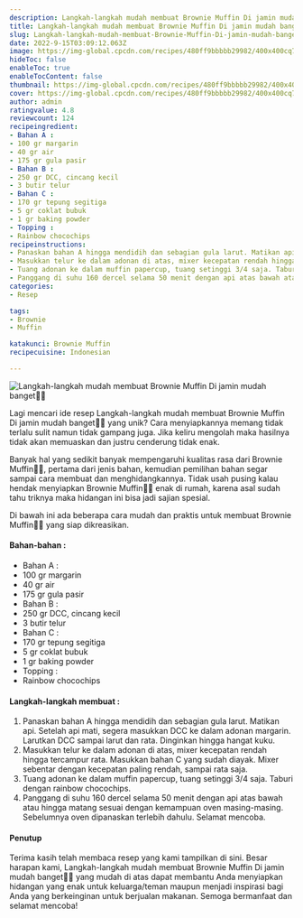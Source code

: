 ```yaml
---
description: Langkah-langkah mudah membuat Brownie Muffin Di jamin mudah banget"
title: Langkah-langkah mudah membuat Brownie Muffin Di jamin mudah banget
slug: Langkah-langkah-mudah-membuat-Brownie-Muffin-Di-jamin-mudah-banget
date: 2022-9-15T03:09:12.063Z
image: https://img-global.cpcdn.com/recipes/480ff9bbbbb29982/400x400cq70/photo.jpg
hideToc: false
enableToc: true
enableTocContent: false
thumbnail: https://img-global.cpcdn.com/recipes/480ff9bbbbb29982/400x400cq70/photo.jpg
cover: https://img-global.cpcdn.com/recipes/480ff9bbbbb29982/400x400cq70/photo.jpg
author: admin
ratingvalue: 4.8
reviewcount: 124
recipeingredient:
- Bahan A :
- 100 gr margarin
- 40 gr air
- 175 gr gula pasir
- Bahan B :
- 250 gr DCC, cincang kecil
- 3 butir telur
- Bahan C :
- 170 gr tepung segitiga
- 5 gr coklat bubuk
- 1 gr baking powder
- Topping :
- Rainbow chocochips
recipeinstructions:
- Panaskan bahan A hingga mendidih dan sebagian gula larut. Matikan api. Setelah api mati, segera masukkan DCC ke dalam adonan margarin. Larutkan DCC sampai larut dan rata. Dinginkan hingga hangat kuku.
- Masukkan telur ke dalam adonan di atas, mixer kecepatan rendah hingga tercampur rata. Masukkan bahan C yang sudah diayak. Mixer sebentar dengan kecepatan paling rendah, sampai rata saja.
- Tuang adonan ke dalam muffin papercup, tuang setinggi 3/4 saja. Taburi dengan rainbow chocochips.
- Panggang di suhu 160 dercel selama 50 menit dengan api atas bawah atau hingga matang sesuai dengan kemampuan oven masing-masing. Sebelumnya oven dipanaskan terlebih dahulu. Selamat mencoba.
categories:
- Resep

tags:
- Brownie
- Muffin

katakunci: Brownie Muffin
recipecuisine: Indonesian

---
```


![Langkah-langkah mudah membuat Brownie Muffin Di jamin mudah banget👩‍🍳](https://img-global.cpcdn.com/recipes/480ff9bbbbb29982/400x400cq70/photo.jpg)

Lagi mencari ide resep Langkah-langkah mudah membuat Brownie Muffin Di jamin mudah banget👩‍🍳 yang unik? Cara menyiapkannya memang tidak terlalu sulit namun tidak gampang juga. Jika keliru mengolah maka hasilnya tidak akan memuaskan dan justru cenderung tidak enak.

Banyak hal yang sedikit banyak mempengaruhi kualitas rasa dari Brownie Muffin👩‍🍳, pertama dari jenis bahan, kemudian pemilihan bahan segar sampai cara membuat dan menghidangkannya. Tidak usah pusing kalau hendak menyiapkan Brownie Muffin👩‍🍳 enak di rumah, karena asal sudah tahu triknya maka hidangan ini bisa jadi sajian spesial.

Di bawah ini ada beberapa cara mudah dan praktis untuk membuat Brownie Muffin👩‍🍳 yang siap dikreasikan.

<!--inarticleads1-->

#### Bahan-bahan :

- Bahan A :
- 100 gr margarin
- 40 gr air
- 175 gr gula pasir
- Bahan B :
- 250 gr DCC, cincang kecil
- 3 butir telur
- Bahan C :
- 170 gr tepung segitiga
- 5 gr coklat bubuk
- 1 gr baking powder
- Topping :
- Rainbow chocochips

<!--inarticleads2-->

#### Langkah-langkah membuat :

1. Panaskan bahan A hingga mendidih dan sebagian gula larut. Matikan api. Setelah api mati, segera masukkan DCC ke dalam adonan margarin. Larutkan DCC sampai larut dan rata. Dinginkan hingga hangat kuku.
1. Masukkan telur ke dalam adonan di atas, mixer kecepatan rendah hingga tercampur rata. Masukkan bahan C yang sudah diayak. Mixer sebentar dengan kecepatan paling rendah, sampai rata saja.
1. Tuang adonan ke dalam muffin papercup, tuang setinggi 3/4 saja. Taburi dengan rainbow chocochips.
1. Panggang di suhu 160 dercel selama 50 menit dengan api atas bawah atau hingga matang sesuai dengan kemampuan oven masing-masing. Sebelumnya oven dipanaskan terlebih dahulu. Selamat mencoba.

#### Penutup

Terima kasih telah membaca resep yang kami tampilkan di sini. Besar harapan kami, Langkah-langkah mudah membuat Brownie Muffin Di jamin mudah banget👩‍🍳 yang mudah di atas dapat membantu Anda menyiapkan hidangan yang enak untuk keluarga/teman maupun menjadi inspirasi bagi Anda yang berkeinginan untuk berjualan makanan. Semoga bermanfaat dan selamat mencoba!